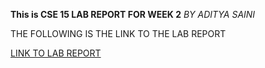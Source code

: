 **This is CSE 15 LAB REPORT FOR WEEK 2**
*BY ADITYA SAINI*

THE FOLLOWING IS THE LINK TO THE LAB REPORT

[LINK TO LAB REPORT](<https://github.com/asaini27/cse15l-labreports/blob/main/firstpage.html>)
